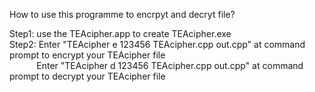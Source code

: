 How to use this programme to encrpyt and decryt file?

Step1:  use the TEAcipher.app to create TEAcipher.exe <br />
Step2:  Enter "TEAcipher  e  123456  TEAcipher.cpp  out.cpp"  at command prompt to encrypt your TEAcipher file <br />
&nbsp;&nbsp;&nbsp;&nbsp;&nbsp;&nbsp;&nbsp;&nbsp;&nbsp;&nbsp;&nbsp;Enter "TEAcipher  d  123456  TEAcipher.cpp  out.cpp"  at command prompt to decrypt your TEAcipher file
